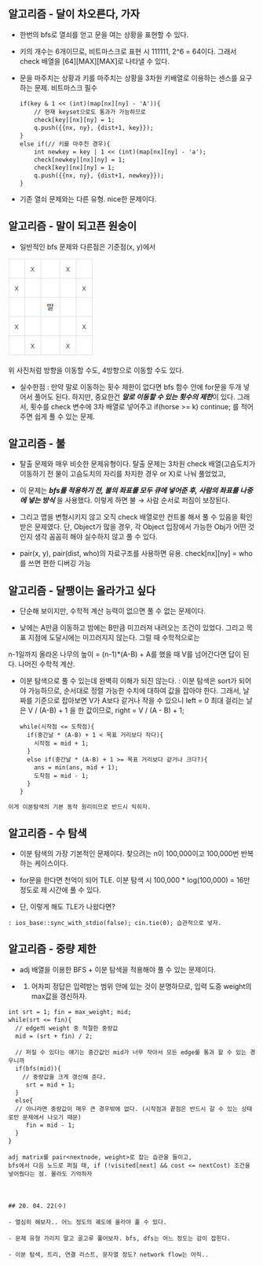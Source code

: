 ## 알고리즘 - 달이 차오른다, 가자
 
  - 한번의 bfs로 열쇠를 얻고 문을 여는 상황을 표현할 수 있다.

  - 키의 개수는 6개이므로, 비트마스크로 표현 시 111111, 2^6 = 64이다. 그래서 check 배열을 [64][MAX][MAX]로 나타낼 수 있다.

  - 문을 마주치는 상황과 키를 마주치는 상황을 3차원 키배열로 이용하는 센스를 요구하는 문제. 비트마스크 필수
    ```
    if(key & 1 << (int)(map[nx][ny] - 'A')){
        // 현재 keyset으로도 통과가 가능하므로
        check[key][nx][ny] = 1;
        q.push({{nx, ny}, {dist+1, key}});
    }
    else if(// 키를 마주친 경우){
        int newkey = key | 1 << (int)(map[nx][ny] - 'a');
        check[newkey][nx][ny] = 1;
        check[key][nx][ny] = 1;
        q.push({{nx, ny}, {dist+1, newkey}});
    }
    ```
  - 기존 열쇠 문제와는 다른 유형. nice한 문제이다.

## 알고리즘 - 말이 되고픈 원숭이

  - 일반적인 bfs 문제와 다른점은 기준점(x, y)에서

  ![Alt text](./img/img_200422.png)

  위 사진처럼 방향을 이동할 수도, 4방향으로 이동할 수도 있다.

  - 실수한점 : 만약 말로 이동하는 횟수 제한이 없다면 bfs 함수 안에 for문을 두개 넣어서 풀어도 된다. 하지만, 중요한건 ***말로 이동할 수 있는 횟수의 제한***이 있다. 그래서, 횟수를 check 변수에 3차 배열로 넣어주고 if(horse >= k) continue; 를 적어주면 쉽게 풀 수 있는 문제.


## 알고리즘 - 불

  - 탈출 문제와 매우 비슷한 문제유형이다. 탈출 문제는 3차원 check 배열(고슴도치가 이동하기 전 물이 고슴도치의 자리를 차지한 경우 or X)로 나눠 풀었었고,

  - 이 문제는 ***bfs를 적용하기 전, 불의 좌표를 모두 큐에 넣어준 후, 사람의 좌표를 나중에 넣는 방식*** 을 사용했다. 이렇게 하면 불 → 사람 순서로 퍼짐이 보장된다.

  - 그리고 맵을 변형시키지 않고 오직 check 배열로만 컨트롤 해서 풀 수 있음을 확인받은 문제였다. 단, Object가 많을 경우, 각 Object 입장에서 가능한 Obj가 어떤 것인지 생각 꼼꼼히 해야 실수하지 않고 풀 수 있다.
  
  - pair(x, y), pair(dist, who)의 자료구조를 사용하면 유용. check[nx][ny] = who를 쓰면 편한 디버깅 가능


  ## 알고리즘 - 달팽이는 올라가고 싶다

   - 단순해 보이지만, 수학적 계산 능력이 없으면 풀 수 없는 문제이다.

   - 낮에는 A만큼 이동하고 밤에는 B만큼 미끄러져 내려오는 조건이 있었다. 그리고 목표 지점에 도달시에는 미끄러지지 않는다. 그럴 때 수학적으로는

   n-1일까지 올라온 나무의 높이 = (n-1)*(A-B) + A를 했을 때 V를 넘어간다면 답이 된다. 나머진 수학적 계산.

   - 이분 탐색으로 풀 수 있는데 완벽히 이해가 되진 않는다. 
    : 이분 탐색은 sort가 되어야 가능하므로, 순서대로 정렬 가능한 수치에 대하여 값을 잡아야 한다. 그래서, 날짜를 기준으로 잡아보면
      V가 A보다 같거나 작을 수 있으니 left = 0
      최대 걸리는 날은 V / (A-B) + 1 을 한 값이므로, right = V / (A - B) + 1;
      ```
      while(시작점 <= 도착점){
        if(중간날 * (A-B) + 1 < 목표 거리보다 작다){
          시작점 = mid + 1;
        }
        else if(중간날 * (A-B) + 1 >= 목표 거리보다 같거나 크다?){
          ans = min(ans, mid + 1);
          도착점 = mid - 1;
        }
      }
      ```
    이게 이분탐색의 기본 동작 원리이므로 반드시 익히자.

  ## 알고리즘 - 수 탐색

   - 이분 탐색의 가장 기본적인 문제이다. 찾으려는 n이 100,000이고 100,000번 반복하는 케이스이다.

   - for문을 한다면 천억이 되어 TLE. 이분 탐색 시 100,000 * log(100,000) = 16만 정도로 제 시간에 풀 수 있다.

   - 단, 이렇게 해도 TLE가 나왔다면?

    : ios_base::sync_with_stdio(false); cin.tie(0); 습관적으로 넣자.

  
  ## 알고리즘 - 중량 제한

   - adj 배열을 이용한 BFS + 이분 탐색을 적용해야 풀 수 있는 문제이다.

   - 1. 어차피 정답은 입력받는 범위 안에 있는 것이 분명하므로, 입력 도중 weight의 max값을 갱신하자.

   ```
   int srt = 1; fin = max_weight; mid;
   while(srt <= fin){
     // edge의 weight 중 적절한 중량값
     mid = (srt + fin) / 2;
     
     // 퍼질 수 있다는 얘기는 중간값인 mid가 너무 작아서 모든 edge를 통과 할 수 있는 경우니까
     if(bfs(mid)){
       // 중량값을 크게 갱신해 준다.
        srt = mid + 1;
     }
     else{
     // 아니라면 중량값이 매우 큰 경우밖에 없다. (시작점과 끝점은 반드시 갈 수 있는 상태로만 문제에서 나오기 때문)
        fin = mid - 1;
     }
   }

   adj matrix를 pair<nextnode, weight>로 잡는 습관을 들이고,
   bfs에서 다음 노드로 퍼질 때, if (!visited[next] && cost <= nextCost) 조건을 넣어줬다는 점. 몰라도 기억하자



## 20. 04. 22(수)

 - 열심히 해보자.. 어느 정도의 궤도에 올라야 풀 수 있다.
 
 - 문제 유형 가리지 말고 골고루 풀어보자. bfs, dfs는 어느 정도는 감이 잡힌다.
 
 - 이분 탐색, 트리, 연결 리스트, 문자열 정도? network flow는 아직..
